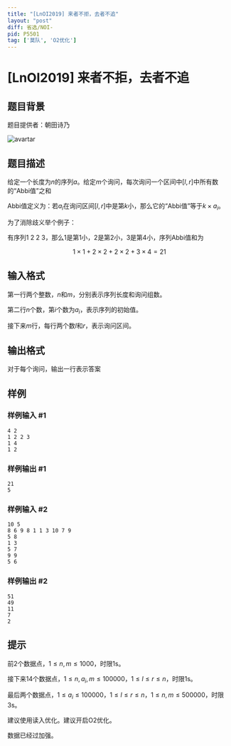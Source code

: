 ```yaml
---
title: "[LnOI2019] 来者不拒，去者不追"
layout: "post"
diff: 省选/NOI-
pid: P5501
tag: ['莫队', 'O2优化']
---
```

# [LnOI2019] 来者不拒，去者不追
## 题目背景

题目提供者：朝田诗乃

![avartar](https://cdn.luogu.com.cn/upload/pic/66100.png)
## 题目描述

给定一个长度为$n$的序列$a$。给定$m$个询问，每次询问一个区间中$[l,r]$中所有数的“Abbi值”之和

Abbi值定义为：若$a_i$在询问区间$[l,r]$中是第$k$小，那么它的“Abbi值”等于$k \times a_i$。

为了消除歧义举个例子：

有序列1 2 2 3，那么1是第1小，2是第2小，3是第4小，序列Abbi值和为

$$1 \times 1+2 \times 2+2 \times 2+3 \times 4=21$$
## 输入格式

第一行两个整数，$n$和$m$，分别表示序列长度和询问组数。

第二行$n$个数，第$i$个数为$a_i$，表示序列的初始值。

接下来$m$行，每行两个数$l$和$r$，表示询问区间。
## 输出格式

对于每个询问，输出一行表示答案
## 样例

### 样例输入 #1
```
4 2
1 2 2 3
1 4
1 2
```
### 样例输出 #1
```
21
5
```
### 样例输入 #2
```
10 5
8 6 9 8 1 1 3 10 7 9
5 8
1 3
5 7
9 9
5 6

```
### 样例输出 #2
```
51
49
11
7
2

```
## 提示

前2个数据点，$1≤n,m≤1000$，时限1s。

接下来14个数据点，$1≤n,a_i,m≤100000$，$1≤l≤r≤n$，时限1s。

最后两个数据点，$1≤a_i≤100000$，$1≤l≤r≤n$，$1≤n,m≤500000$，时限3s。

建议使用读入优化。建议开启O2优化。

数据已经过加强。
